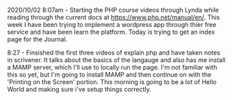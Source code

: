 2020/10/02
8:07am - Starting the PHP course videos through Lynda while reading through the current docs at https://www.php.net/manual/en/.
This week I have been trying to implement a wordpress app through thier free service and have been learn the platform. Today is
trying to get an index page for the Journal.

8:27 - Finsished the first three videos of explain php and have taken notes in scrivener. It talks about the basics of the langauge and also has me install a MAMP server, which I'll use to locally run the page. I'm not familiar with this so yet, but I'm going to install MAMP and then continue on with the 'Printing on the Screen' portion. This morning is going to be a lot of Hello World and making sure i've setup things correctly.
